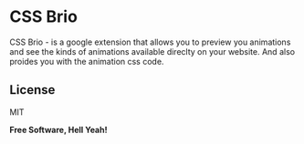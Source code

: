 # CSS Brio

CSS Brio -  is a google extension that allows you to preview you animations and see the kinds of animations available direclty on your website. And also proides you with the animation css code.

License
----

MIT

**Free Software, Hell Yeah!**
